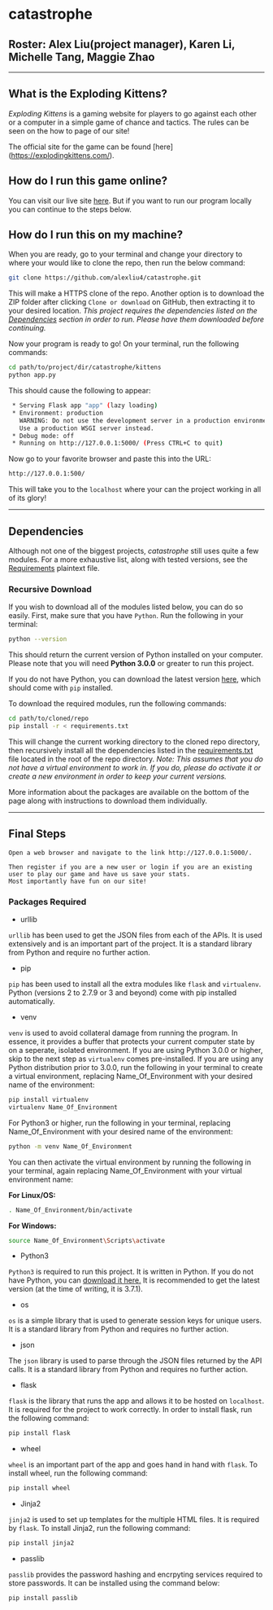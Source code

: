# catastrophe
## Roster: Alex Liu(project manager), Karen Li, Michelle Tang, Maggie Zhao

---

## What is the Exploding Kittens?

_Exploding Kittens_ is a gaming website for players to go against each other or a computer in a simple game of chance and tactics. The rules can be seen on the how to page of our site!

The official site for the game can be found [here] (https://explodingkittens.com/).

## How do I run this game online?

You can visit our live site [here](142.93.26.206.119).
But if you want to run our program locally you can continue to the steps below.

## How do I run this on my machine?

When you are ready, go to your terminal and change your directory to where your would like to clone the repo, then run the below command:

```bash
git clone https://github.com/alexliu4/catastrophe.git
```

This will make a HTTPS clone of the repo. Another option is to download the ZIP folder after clicking `Clone or download` on GitHub, then extracting it to your desired location.
_This project requires the dependencies listed on the [Dependencies](../master/README.md/#dependencies) section in order to run. Please have them downloaded before continuing._

Now your program is ready to go! On your terminal, run the following commands:

```bash
cd path/to/project/dir/catastrophe/kittens
python app.py
```

This should cause the following to appear:

```bash
 * Serving Flask app "app" (lazy loading)
 * Environment: production
   WARNING: Do not use the development server in a production environment.
   Use a production WSGI server instead.
 * Debug mode: off
 * Running on http://127.0.0.1:5000/ (Press CTRL+C to quit)
```

Now go to your favorite browser and paste this into the URL:

```bash
http://127.0.0.1:500/
```

This will take you to the `localhost` where your can the project working in all of its glory!

---

## Dependencies

Although not one of the biggest projects, _catastrophe_ still uses quite a few modules. For a more exhaustive list, along with tested versions, see the [Requirements](../master/requirements.txt) plaintext file.

### **Recursive Download**

If you wish to download all of the modules listed below, you can do so easily. First, make sure that you have `Python`. Run the following in your terminal:

```bash
python --version
```

This should return the current version of Python installed on your computer. Please note that you will need **Python 3.0.0** or greater to run this project.

If you do not have Python, you can download the latest version [here](https://www.python.org/downloads/), which should come with `pip` installed.

To download the required modules, run the following commands:

```bash
cd path/to/cloned/repo
pip install -r < requirements.txt
```

This will change the current working directory to the cloned repo directory, then recursively install all the dependencies listed in the [requirements.txt](../master/requirements.txt) file located in the root of the repo directory. _Note: This assumes that you do not have a virtual environment to work in. If you do, please do activate it or create a new environment in order to keep your current versions._

More information about the packages are available on the bottom of the page along with instructions to download them individually.

---

## Final Steps

```
Open a web browser and navigate to the link http://127.0.0.1:5000/.

Then register if you are a new user or login if you are an existing user to play our game and have us save your stats.
Most importantly have fun on our site!
```

### Packages Required

- urllib

`urllib` has been used to get the JSON files from each of the APIs. It is used extensively and is an important part of the project. It is a standard library from Python and require no further action.

- pip

`pip` has been used to install all the extra modules like `flask` and `virtualenv`. Python (versions 2 to 2.7.9 or 3 and beyond) come with pip installed automatically.

- venv

`venv` is used to avoid collateral damage from running the program. In essence, it provides a buffer that protects your current computer state by on a seperate, isolated environment. If you are using Python 3.0.0 or higher, skip to the next step as `virtualenv` comes pre-installed. If you are using any Python distribution prior to 3.0.0, run the following in your terminal to create a virtual environment, replacing Name_Of_Environment with your desired name of the environment:

```bash
pip install virtualenv
virtualenv Name_Of_Environment
```

For Python3 or higher, run the following in your terminal, replacing Name_Of_Environment with your desired name of the environment:

```bash
python -m venv Name_Of_Environment
```

You can then activate the virtual environment by running the following in your terminal, again replacing Name_Of_Environment with your virtual environment name:

**For Linux/OS:**

```bash
. Name_Of_Environment/bin/activate
```

**For Windows:**

```bash
source Name_Of_Environment\Scripts\activate
```

- Python3

`Python3` is required to run this project. It is written in Python. If you do not have Python, you can [download it here.](https://www.python.org/downloads/) It is recommended to get the latest version (at the time of writing, it is 3.7.1).

- os

`os` is a simple library that is used to generate session keys for unique users. It is a standard library from Python and requires no further action.

- json

The `json` library is used to parse through the JSON files returned by the API calls. It is a standard library from Python and requires no further action.

- flask

`flask` is the library that runs the app and allows it to be hosted on `localhost`. It is required for the project to work correctly. In order to install flask,
run the following command:

```bash
pip install flask
```

- wheel

`wheel` is an important part of the app and goes hand in hand with `flask`. To install wheel, run the following command:

```bash
pip install wheel
```

- Jinja2

`jinja2` is used to set up templates for the multiple HTML files. It is required by `flask`. To install Jinja2, run the following command:

```bash
pip install jinja2
```

- passlib

`passlib` provides the password hashing and encrpyting services required to store passwords. It can be installed using the command below:

```bash
pip install passlib
```
